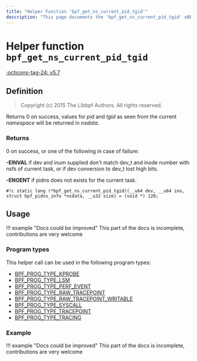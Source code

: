 ```yaml
---
title: "Helper Function 'bpf_get_ns_current_pid_tgid'"
description: "This page documents the 'bpf_get_ns_current_pid_tgid' eBPF helper function, including its defintion, usage, program types that can use it, and examples."
---
```

# Helper function `bpf_get_ns_current_pid_tgid`

<!-- [FEATURE_TAG](bpf_get_ns_current_pid_tgid) -->
[:octicons-tag-24: v5.7](https://github.com/torvalds/linux/commit/b4490c5c4e023f09b7d27c9a9d3e7ad7d09ea6bf)
<!-- [/FEATURE_TAG] -->

## Definition

> Copyright (c) 2015 The Libbpf Authors. All rights reserved.


<!-- [HELPER_FUNC_DEF] -->
Returns 0 on success, values for _pid_ and _tgid_ as seen from the current _namespace_ will be returned in _nsdata_.

### Returns

0 on success, or one of the following in case of failure:

**-EINVAL** if dev and inum supplied don't match dev_t and inode number with nsfs of current task, or if dev conversion to dev_t lost high bits.

**-ENOENT** if pidns does not exists for the current task.

`#!c static long (*bpf_get_ns_current_pid_tgid)(__u64 dev, __u64 ino, struct bpf_pidns_info *nsdata, __u32 size) = (void *) 120;`
<!-- [/HELPER_FUNC_DEF] -->

## Usage

!!! example "Docs could be improved"
    This part of the docs is incomplete, contributions are very welcome

### Program types

This helper call can be used in the following program types:

<!-- DO NOT EDIT MANUALLY -->
<!-- [HELPER_FUNC_PROG_REF] -->
 * [BPF_PROG_TYPE_KPROBE](../program-type/BPF_PROG_TYPE_KPROBE.md)
 * [BPF_PROG_TYPE_LSM](../program-type/BPF_PROG_TYPE_LSM.md)
 * [BPF_PROG_TYPE_PERF_EVENT](../program-type/BPF_PROG_TYPE_PERF_EVENT.md)
 * [BPF_PROG_TYPE_RAW_TRACEPOINT](../program-type/BPF_PROG_TYPE_RAW_TRACEPOINT.md)
 * [BPF_PROG_TYPE_RAW_TRACEPOINT_WRITABLE](../program-type/BPF_PROG_TYPE_RAW_TRACEPOINT_WRITABLE.md)
 * [BPF_PROG_TYPE_SYSCALL](../program-type/BPF_PROG_TYPE_SYSCALL.md)
 * [BPF_PROG_TYPE_TRACEPOINT](../program-type/BPF_PROG_TYPE_TRACEPOINT.md)
 * [BPF_PROG_TYPE_TRACING](../program-type/BPF_PROG_TYPE_TRACING.md)
<!-- [/HELPER_FUNC_PROG_REF] -->

### Example

!!! example "Docs could be improved"
    This part of the docs is incomplete, contributions are very welcome
